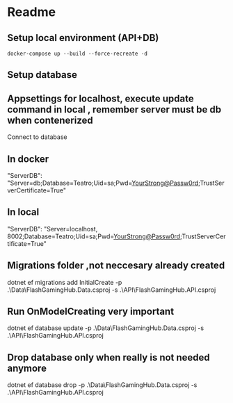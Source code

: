 # Readme

## Setup local environment (API+DB)
`docker-compose up --build --force-recreate -d`

## Setup database
## Appsettings for localhost, execute update command in local , remember server must be db when contenerized
Connect to database
## In docker
 "ServerDB": "Server=db;Database=Teatro;Uid=sa;Pwd=<YourStrong@Passw0rd>;TrustServerCertificate=True"
## In local
 "ServerDB": "Server=localhost, 8002;Database=Teatro;Uid=sa;Pwd=<YourStrong@Passw0rd>;TrustServerCertificate=True"

## Migrations folder ,not neccesary already created
dotnet ef migrations add InitialCreate -p .\Data\FlashGamingHub.Data.csproj -s .\API\FlashGamingHub.API.csproj
## Run OnModelCreating very important
dotnet ef database update  -p .\Data\FlashGamingHub.Data.csproj -s .\API\FlashGamingHub.API.csproj
## Drop database only when really is not needed anymore
dotnet ef database drop  -p .\Data\FlashGamingHub.Data.csproj -s .\API\FlashGamingHub.API.csproj

